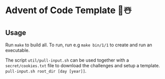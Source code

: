 # Advent of Code Template 🎄☃️

## Usage
Run `make` to build all. To run, run e.g `make bin/1/1` to create and run an executable.

The script `util/pull-input.sh` can be used together with a `secret/cookies.txt` file to download the challenges and setup a template. `pull-input.sh root_dir [day [year]]`.

